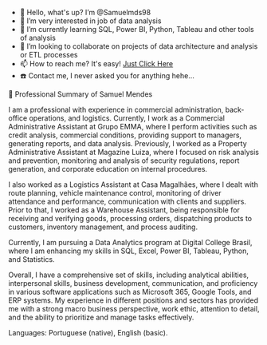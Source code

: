 - 👋 Hello, what's up? I’m @Samuelmds98
- 👀 I’m very interested in job of data analysis 
- 🌱 I’m currently learning SQL, Power BI, Python, Tableau and other tools of analysis
- 💞️ I’m looking to collaborate on projects of data architecture and analysis or ETL processes
- 📫 How to reach me? It's easy! [Just Click Here](https://linktr.ee/samuelms98)
- :phone: Contact me, I never asked you for anything hehe...


:newspaper: Professional Summary of Samuel Mendes

I am a professional with experience in commercial administration, back-office operations, 
and logistics. Currently, I work as a Commercial Administrative Assistant at Grupo EMMA, 
where I perform activities such as credit analysis, commercial conditions, providing support
to managers, generating reports, and data analysis. Previously, I worked as a Property 
Administrative Assistant at Magazine Luiza, where I focused on risk analysis and prevention, 
monitoring and analysis of security regulations, report generation, and corporate education
on internal procedures.

I also worked as a Logistics Assistant at Casa Magalhães, where I dealt with route planning, 
vehicle maintenance control, monitoring of driver attendance and performance, 
communication with clients and suppliers. Prior to that, I worked as a Warehouse Assistant, 
being responsible for receiving and verifying goods, processing orders, dispatching 
products to customers, inventory management, and process auditing.

Currently, I am pursuing a Data Analytics program at Digital College Brasil, where I am 
enhancing my skills in SQL, Excel, Power BI, Tableau, Python, and Statistics.

Overall, I have a comprehensive set of skills, including analytical abilities, interpersonal skills, 
business development, communication, and proficiency in various software applications 
such as Microsoft 365, Google Tools, and ERP systems. My experience in different positions 
and sectors has provided me with a strong macro business perspective, work ethic, 
attention to detail, and the ability to prioritize and manage tasks effectively.

Languages: Portuguese (native), English (basic).
